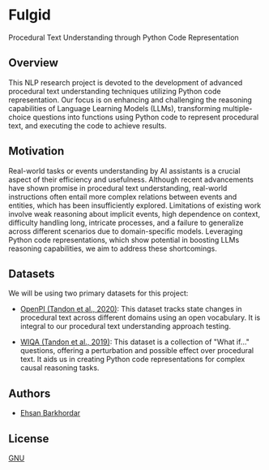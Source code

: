 # Fulgid

Procedural Text Understanding through Python Code Representation

## Overview
This NLP research project is devoted to the development of advanced procedural text understanding techniques utilizing Python code representation. Our focus is on enhancing and challenging the reasoning capabilities of Language Learning Models (LLMs), transforming multiple-choice questions into functions using Python code to represent procedural text, and executing the code to achieve results.

## Motivation
Real-world tasks or events understanding by AI assistants is a crucial aspect of their efficiency and usefulness. Although recent advancements have shown promise in procedural text understanding, real-world instructions often entail more complex relations between events and entities, which has been insufficiently explored. Limitations of existing work involve weak reasoning about implicit events, high dependence on context, difficulty handling long, intricate processes, and a failure to generalize across different scenarios due to domain-specific models. Leveraging Python code representations, which show potential in boosting LLMs reasoning capabilities, we aim to address these shortcomings.

## Datasets
We will be using two primary datasets for this project:

- [OpenPI (Tandon et al., 2020)](https://aclanthology.org/2020.emnlp-main.520/): This dataset tracks state changes in procedural text across different domains using an open vocabulary. It is integral to our procedural text understanding approach testing.

- [WIQA (Tandon et al., 2019)](https://allenai.org/data/wiqa): This dataset is a collection of "What if..." questions, offering a perturbation and possible effect over procedural text. It aids us in creating Python code representations for complex causal reasoning tasks.
## Authors

- [Ehsan Barkhordar](mailto:ebarkhordar23@ku.edu.tr)


## License

[GNU](https://choosealicense.com/licenses/gpl-3.0/)


